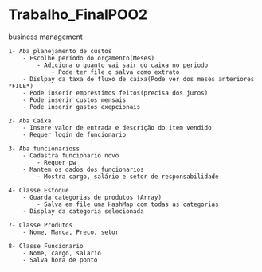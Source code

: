 # Trabalho_FinalPOO2

business management
	
	1- Aba planejamento de custos
		- Escolhe período do orçamento(Meses)
			- Adiciona o quanto vai sair do caixa no periodo
				- Pode ter file q salva como extrato
		- Dislpay da taxa de fluxo de caixa(Pode ver dos meses anteriores *FILE*) 
		- Pode inserir emprestimos feitos(precisa dos juros)
		- Pode inserir custos mensais
		- Pode inserir gastos exepcionais
		
	2- Aba Caixa
		- Insere valor de entrada e descrição do item vendido
		- Requer login de funcionario 

	3- Aba funcionarioss
		- Cadastra funcionario novo
			- Requer pw
		- Mantem os dados dos funcionarios
			- Mostra cargo, salário e setor de responsabilidade

	4- Classe Estoque
		- Guarda categorias de produtos (Array)
        	- Salva em file uma HashMap com todas as categorias 
		- Display da categoria selecionada
	
	7- Classe Produtos
		- Nome, Marca, Preco, setor
		
	8- Classe Funcionario
		- Nome, cargo, salario
		- Salva hora de ponto
		
